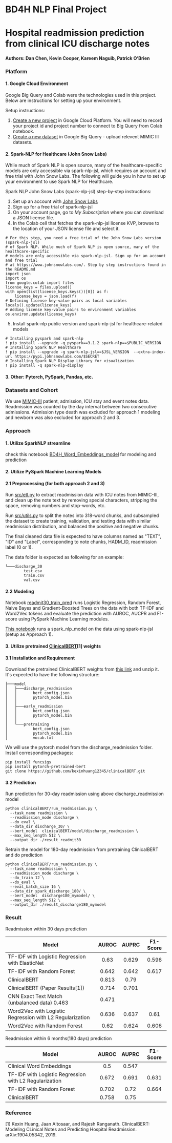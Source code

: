 # BD4H NLP Final Project
# Hospital readmission prediction from clinical ICU discharge notes
#### Authors: Dan Chen, Kevin Cooper, Kareem Naguib, Patrick O’Brien

### Platform
#### 1. Google Cloud Environment  
Google Big Query and Colab were the technologies used in this project. Below are instructions for setting up your environment.  

Setup instructions:  
1. [Create a new project](https://cloud.google.com/resource-manager/docs/creating-managing-projects) in Google Cloud Platform. You will need to record your project id and project number to connect to Big Query from Colab notebook.
2. [Create a new dataset](https://cloud.google.com/bigquery/docs/quickstarts/quickstart-cloud-console) in Google Big Query - upload relevent MIMIC III datasets. 

#### 2. Spark-NLP for Healthcare (John Snow Labs)
While much of Spark NLP is open source, many of the healthcare-specific
models are only accessible via spark-nlp-jsl, which requires an account and free trial with John Snow Labs. The following will guide you in how to set up your environment to use Spark NLP for Healthcare.   

Spark NLP John Snow Labs (spark-nlp-jsl) step-by-step instructions:
1. Set up an account with [John Snow Labs](https://www.johnsnowlabs.com/)
2. Sign up for a free trial of spark-nlp-jsl
3. On your account page, go to _My Subscription_ where you can download a JSON license file.
4. In the Colab cell that fetches the spark-nlp-jsl license KVP, browse to the location of your JSON license file and select it.
```
# For this step, you need a free trial of the John Snow Labs version (spark-nlp-jsl)
# of Spark NLP. While much of Spark NLP is open source, many of the healthcare-specific
# models are only accessible via spark-nlp-jsl. Sign up for an account and free trial
# at https://www.johnsnowlabs.com/. Step by step instructions found in the README.md
import json
import os
from google.colab import files
license_keys = files.upload()
with open(list(license_keys.keys())[0]) as f:
    license_keys = json.load(f)
# Defining license key-value pairs as local variables
locals().update(license_keys)
# Adding license key-value pairs to environment variables
os.environ.update(license_keys)
```
5. Install spark-nlp public version and spark-nlp-jsl for healthcare-related models
```
# Installing pyspark and spark-nlp
! pip install --upgrade -q pyspark==3.1.2 spark-nlp==$PUBLIC_VERSION
# Installing Spark NLP Healthcare
! pip install --upgrade -q spark-nlp-jsl==$JSL_VERSION  --extra-index-url https://pypi.johnsnowlabs.com/$SECRET
# Installing Spark NLP Display Library for visualization
! pip install -q spark-nlp-display
```

#### 3. Other: Pytorch, PySpark, Pandas, etc.

### Datasets and Cohort  
We use [MIMIC-III](https://mimic.mit.edu/) patient, admission, ICU stay and event notes data.  
Readmission was counted by the day interval between two consecutive admissions. Admission type death was excluded for approach 1 modeling and newborn was also excluded for approach 2 and 3.


### Approach
#### 1. Utilize SparkNLP streamline  
check this notebook [BD4H_Word_Embeddings_model](https://github.gatech.edu/kcooper72/bd4h_nlp_final_project/blob/main/BD4H_Word_Embeddings_Model.ipynb) for modeling and prediction
 

#### 2. Utilize PySpark Machine Learning Models
#### 2.1 Preprocessing (for both approach 2 and 3)   
Run [src/etl.py](https://github.gatech.edu/kcooper72/bd4h_nlp_final_project/blob/main/src/etl.py) to extract readmission data with ICU notes from MIMIC-III, and clean up the note text by removing special characters, stripping the space, removing numbers and stop-words, etc.   

Run [src/utils.py](https://github.gatech.edu/kcooper72/bd4h_nlp_final_project/blob/main/src/utils.py) to split the notes into 318-word chunks, and subsampled the dataset to create training, validation, and testing data with similar readmission distribution, and balanced the positive and negative chunks.

The final cleaned data file is expected to have columns named as "TEXT", "ID" and "Label", corresponding to note chunks, HADM_ID, readmission label (0 or 1).  

The data folder is expected as following for an example:
```
└───discharge_30
        test.csv
        train.csv
        val.csv
```
#### 2.2 Modeling
Notebook [readmit30_train_pred](https://github.gatech.edu/kcooper72/bd4h_nlp_final_project/blob/main/src/readmit30_train_pred.ipynb) runs Logistic Regression, Random Forest, Naive Bayes and Gradient-Boosted Trees on the data with both TF-IDF and Word2Vec tokens and evaluate the prediction with AUROC, AUCPR and F1-score using PySpark Machine Learning modules.


[This notebook](https://github.gatech.edu/kcooper72/bd4h_nlp_final_project/blob/main/src/notebook.ipynb) runs a spark_nlp_model on the data using spark-nlp-jsl (setup as Approach 1).


#### 3. Utilize pretrained [ClinicalBERT](https://github.com/kexinhuang12345/clinicalBERT.git)[1] weights
#### 3.1 Installation and Requirement
Download the pretrained ClinicalBERT weights from [this link](https://drive.google.com/file/d/1t8L9w-r88Q5-sfC993x2Tjt1pu--A900/view) and unzip it. It's expected to have the following structure:
```
├───model
│   ├───discharge_readmission
│   │       bert_config.json
│   │       pytorch_model.bin
│   │
│   ├───early_readmission
│   │       bert_config.json
│   │       pytorch_model.bin
│   │
│   └───pretraining
│           bert_config.json
│           pytorch_model.bin
│           vocab.txt
```
We will use the pytorch model from the discharge_readmission folder.  
Install corresponding packages:
```
pip install funcsigs
pip install pytorch-pretrained-bert
git clone https://github.com/kexinhuang12345/clinicalBERT.git
```
#### 3.2 Prediction
Run prediction for 30-day readmission using above discharge_readmission model
```
python clinicalBERT/run_readmission.py \
  --task_name readmission \
  --readmission_mode discharge \
  --do_eval \
  --data_dir discharge_30/ \
  --bert_model  clinicalBERT/model/discharge_readmission \
  --max_seq_length 512 \
  --output_dir ./result_readmit30
```
Retrain the model for 180-day readmission from pretraining ClinicalBERT and do prediction
```
python clinicalBERT/run_readmission.py \
  --task_name readmission \
  --readmission_mode discharge \
  --do_train 12 \
  --do_eval \
  --eval_batch_size 16 \
  --data_dir spark_discharge_180/ \
  --bert_model  discharge180_mymodel/ \
  --max_seq_length 512 \
  --output_dir ./result_discharge180_mymodel
```

### Result
Readmission within 30 days prediction

| Model	| AUROC |	AUPRC |	F1-Score |
| ------------- |:-------------:|:-------------:|:-------------:|
| TF-IDF with Logistic Regression with ElasticNet|	0.63|	0.629|	0.596|
|TF-IDF with Random Forest|	0.642|	0.642|	0.617|
|ClinicalBERT|	0.813|	0.79||	
|ClinicalBERT (Paper Results[1])|	0.714|	0.701||	
|CNN Exact Text Match (unbalanced data)	0.463	|	0.471|
|Word2Vec with Logistic Regression with L2 Regularization|	0.636|	0.637|	0.61|
|Word2Vec with Random Forest	|0.62|	0.624|	0.606|


Readmission within 6 months(180 days) prediction

|Model|	AUROC|	AUPRC|	F1-Score|
| ------------- |:-------------:|:-------------:|:-------------:|
|Clinical Word Embeddings|	0.5|	0.547|	|
|TF-IDF with Logistic Regression with L2 Regularization	|0.672|	0.691|	0.631|
|TF-IDF with Random Forest|	0.702|	0.72|	0.664|
|ClinicalBERT|0.758|	0.75 | |	

### Reference
[1] Kexin Huang, Jaan Altosaar, and Rajesh Ranganath. ClinicalBERT: Modeling CLinical Notes and Predicting Hospital Readmission. arXiv:1904.05342, 2019.